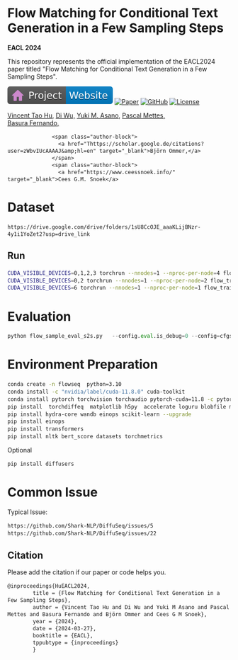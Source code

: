 #  Flow Matching for Conditional Text Generation in a Few Sampling Steps

**EACL 2024**

This repository represents the official implementation of the EACL2024 paper titled "Flow Matching for Conditional Text Generation in a Few Sampling Steps".

[![Website](doc/badges/badge-website.svg)](https://taohu.me/project_flowseq)
[![Paper](https://img.shields.io/badge/arXiv-PDF-b31b1b)](https://aclanthology.org/2024.eacl-short.33.pdf)
[![GitHub](https://img.shields.io/github/stars/CompVis/zigma?style=social)](https://github.com/dongzhuoyao/flowseq)
[![License](https://img.shields.io/badge/License-Apache--2.0-929292)](https://www.apache.org/licenses/LICENSE-2.0)



 <span class="author-block">
                <a href="https://taohu.me/" target="_blank">Vincent Tao Hu,</a></span>
                <span class="author-block">
                  <a href="https://moore3930.github.io/" target="_blank">Di Wu,</a></span>
                  <span class="author-block">
                    <a href="https://yukimasano.github.io/" target="_blank">Yuki M. Asano,</a>
                  </span>
                  <span class="author-block">
                    <a href="https://staff.fnwi.uva.nl/p.s.m.mettes/" target="_blank">Pascal Mettes,</a>
                  </span>
                  <br>
                  <span class="author-block">
                    <a href="https://basurafernando.github.io/" target="_blank">Basura Fernando,</a>
                  </span>
      
                  <span class="author-block">
                    <a href="Thttps://scholar.google.de/citations?user=zWbvIUcAAAAJ&amp;hl=en" target="_blank">Björn Ommer,</a>
                  </span>
                  <span class="author-block">
                    <a href="https://www.ceessnoek.info/" target="_blank">Cees G.M. Snoek</a>
</span>



# Dataset

```
https://drive.google.com/drive/folders/1sU8CcOJE_aaaKLijBNzr-4y1i1YoZet2?usp=drive_link
```

## Run

```bash
CUDA_VISIBLE_DEVICES=0,1,2,3 torchrun --nnodes=1 --nproc-per-node=4 flow_train.py 
CUDA_VISIBLE_DEVICES=0,2 torchrun --nnodes=1 --nproc-per-node=2 flow_train.py  data=qg
CUDA_VISIBLE_DEVICES=6 torchrun --nnodes=1 --nproc-per-node=1 flow_train.py  data=qg
```


# Evaluation 

```python
python flow_sample_eval_s2s.py   --config.eval.is_debug=0 --config=cfgs/rflow_xxx.py --config.eval.model_path='xxxx' --config.eval.ode_stepnum=1
```


# Environment Preparation

```bash
conda create -n flowseq  python=3.10
conda install -c "nvidia/label/cuda-11.8.0" cuda-toolkit
conda install pytorch torchvision torchaudio pytorch-cuda=11.8 -c pytorch -c nvidia
pip install  torchdiffeq  matplotlib h5py  accelerate loguru blobfile ml_collections
pip install hydra-core wandb einops scikit-learn --upgrade
pip install einops 
pip install transformers
pip install nltk bert_score datasets torchmetrics
```

Optional
```bash
pip install diffusers
```



# Common Issue

Typical Issue:

```bash 
https://github.com/Shark-NLP/DiffuSeq/issues/5
https://github.com/Shark-NLP/DiffuSeq/issues/22
```




## Citation
Please add the citation if our paper or code helps you.

```
@inproceedings{HuEACL2024,
        title = {Flow Matching for Conditional Text Generation in a Few Sampling Steps},
        author = {Vincent Tao Hu and Di Wu and Yuki M Asano and Pascal Mettes and Basura Fernando and Björn Ommer and Cees G M Snoek},
        year = {2024},
        date = {2024-03-27},
        booktitle = {EACL},
        tppubtype = {inproceedings}
        }
```
